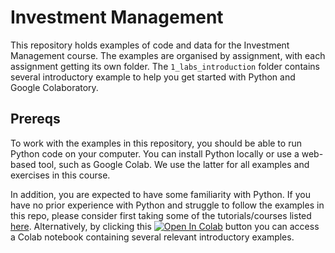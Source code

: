 # Investment Management
This repository holds examples of code and data for the Investment Management course. The examples are organised by assignment, with each assignment getting its own folder. The `1_labs_introduction` folder contains several introductory example to help you get started with Python and Google Colaboratory.

## Prereqs
To work with the examples in this repository, you should be able to run Python code on your computer. You can install Python locally or use a web-based tool, such as Google Colab. We use the latter for all examples and exercises in this course.

In addition, you are expected to have some familiarity with Python. If you have no prior experience with Python and struggle to follow the examples in this repo, please consider first taking some of the tutorials/courses listed [here](http://python.berkeley.edu/resources/). Alternatively, by clicking this [![Open In Colab](https://colab.research.google.com/assets/colab-badge.svg)](https://colab.research.google.com/drive/16J7KBFtVL2ALT42vhlHVnN-sJtwG0Igp?usp=sharing) button you can access a Colab notebook containing several relevant introductory examples.
